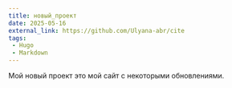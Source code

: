 ```yaml
---
title: новый_проект
date: 2025-05-16
external_link: https://github.com/Ulyana-abr/cite
tags:
 - Hugo
 - Markdown
---
```


Мой новый проект это мой сайт с некоторыми обновлениями.

